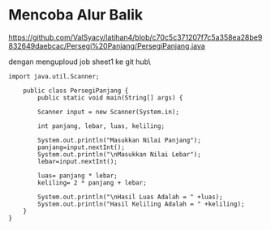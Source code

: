 # Mencoba Alur Balik
https://github.com/ValSyacy/latihan4/blob/c70c5c371207f7c5a358ea28be9832649daebcac/Persegi%20Panjang/PersegiPanjang.java

dengan menguploud job sheet1 ke git hub\

    import java.util.Scanner;

        public class PersegiPanjang {
            public static void main(String[] args) {

            Scanner input = new Scanner(System.in);

            int panjang, lebar, luas, keliling;

            System.out.println("Masukkan Nilai Panjang");
            panjang=input.nextInt();
            System.out.println("\nMasukkan Nilai Lebar");
            lebar=input.nextInt();

            luas= panjang * lebar;
            keliling= 2 * panjang + lebar;

            System.out.println("\nHasil Luas Adalah = " +luas);
            System.out.println("Hasil Keliling Adalah = " +keliling);
        }
    }
